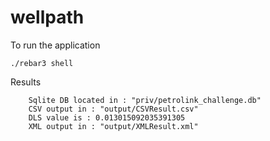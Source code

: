 # wellpath

To run the application
 
    ./rebar3 shell
         
     
Results 

        Sqlite DB located in : "priv/petrolink_challenge.db"
        CSV output in : "output/CSVResult.csv"
        DLS value is : 0.013015092035391305
        XML output in : "output/XMLResult.xml"
        